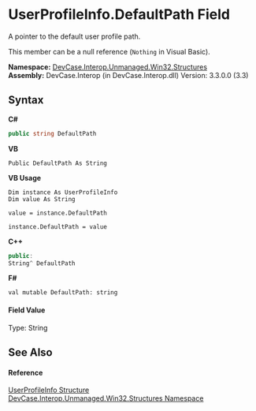 # UserProfileInfo.DefaultPath Field
 

A pointer to the default user profile path. 

 This member can be a null reference (`Nothing` in Visual Basic).

**Namespace:**&nbsp;<a href="N_DevCase_Interop_Unmanaged_Win32_Structures">DevCase.Interop.Unmanaged.Win32.Structures</a><br />**Assembly:**&nbsp;DevCase.Interop (in DevCase.Interop.dll) Version: 3.3.0.0 (3.3)

## Syntax

**C#**<br />
``` C#
public string DefaultPath
```

**VB**<br />
``` VB
Public DefaultPath As String
```

**VB Usage**<br />
``` VB Usage
Dim instance As UserProfileInfo
Dim value As String

value = instance.DefaultPath

instance.DefaultPath = value
```

**C++**<br />
``` C++
public:
String^ DefaultPath
```

**F#**<br />
``` F#
val mutable DefaultPath: string
```


#### Field Value
Type: String

## See Also


#### Reference
<a href="T_DevCase_Interop_Unmanaged_Win32_Structures_UserProfileInfo">UserProfileInfo Structure</a><br /><a href="N_DevCase_Interop_Unmanaged_Win32_Structures">DevCase.Interop.Unmanaged.Win32.Structures Namespace</a><br />